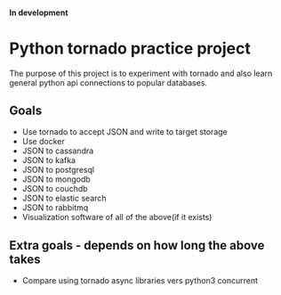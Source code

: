 #### In development

# Python tornado practice project

The purpose of this project is to experiment with tornado
and also learn general python api connections to popular databases.

## Goals
* Use tornado to accept JSON and write to target storage
* Use docker
* JSON to cassandra
* JSON to kafka
* JSON to postgresql
* JSON to mongodb
* JSON to couchdb
* JSON to elastic search
* JSON to rabbitmq
* Visualization software of all of the above(if it exists)


## Extra goals - depends on how long the above takes
* Compare using tornado async libraries vers python3 concurrent





